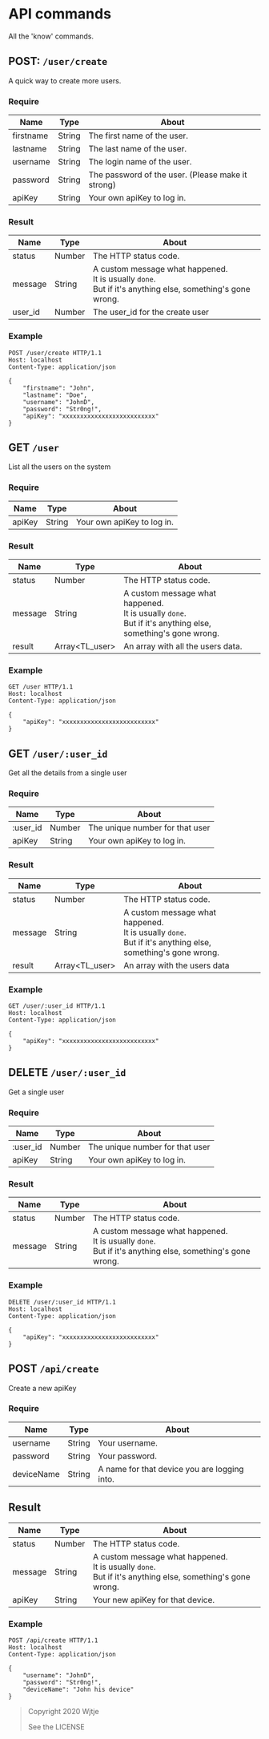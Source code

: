 # API commands

All the 'know' commands.

## POST: `/user/create`

A quick way to create more users.

### Require

| Name      | Type   | About                                             |
| --------- | ------ | ------------------------------------------------- |
| firstname | String | The first name of the user.                       |
| lastname  | String | The last name of the user.                        |
| username  | String | The login name of the user.                       |
| password  | String | The password of the user. (Please make it strong) |
| apiKey    | String | Your own apiKey to log in.                        |

### Result

| Name    | Type   | About                                                        |
| ------- | ------ | --------------------------------------------------------- |
| status  | Number | The HTTP status code.                                     |
| message | String | A custom message what happened.<br/>It is usually `done`.<br />But if it's anything else, something's gone wrong. |
| user_id | Number | The user_id for the create user                           |

### Example

```http
POST /user/create HTTP/1.1
Host: localhost
Content-Type: application/json

{
	"firstname": "John",
	"lastname": "Doe",
	"username": "JohnD",
	"password": "Str0ng!",
	"apiKey": "xxxxxxxxxxxxxxxxxxxxxxxxxx"
}
```

## GET  `/user`

List all the users on the system

### Require

| Name      | Type   | About                          |
| --------- | ------ | ------------------------------ |
| apiKey    | String | Your own apiKey to log in.     |

### Result

| Name    | Type           | About                                                        |
| ------- | -------------- | ------------------------------------------------------------ |
| status  | Number         | The HTTP status code.                                        |
| message | String         | A custom message what happened.<br/>It is usually `done`.<br />But if it's anything else, something's gone wrong. |
| result  | Array<TL_user> | An array with all the users data.                            |

### Example

```http
GET /user HTTP/1.1
Host: localhost
Content-Type: application/json

{
	"apiKey": "xxxxxxxxxxxxxxxxxxxxxxxxxx"
}
```

## GET `/user/:user_id`

Get all the details from a single user

### Require

| Name     | Type   | About                           |
| -------- | ------ | ------------------------------- |
| :user_id | Number | The unique number for that user |
| apiKey   | String | Your own apiKey to log in.      |

### Result

| Name    | Type           | About                                                        |
| ------- | -------------- | ------------------------------------------------------------ |
| status  | Number         | The HTTP status code.                                        |
| message | String         | A custom message what happened.<br/>It is usually `done`.<br />But if it's anything else, something's gone wrong. |
| result  | Array<TL_user> | An array with the users data                                 |

### Example

```http
GET /user/:user_id HTTP/1.1
Host: localhost
Content-Type: application/json

{
	"apiKey": "xxxxxxxxxxxxxxxxxxxxxxxxxx"
}
```

## DELETE `/user/:user_id`

Get a single user

### Require

| Name     | Type   | About                           |
| -------- | ------ | ------------------------------- |
| :user_id | Number | The unique number for that user |
| apiKey   | String | Your own apiKey to log in.      |

### Result

| Name    | Type           | About                                                        |
| ------- | -------------- | ------------------------------------------------------------ |
| status  | Number         | The HTTP status code.                                        |
| message | String         | A custom message what happened.<br/>It is usually `done`.<br />But if it's anything else, something's gone wrong. |

### Example

```http
DELETE /user/:user_id HTTP/1.1
Host: localhost
Content-Type: application/json

{
	"apiKey": "xxxxxxxxxxxxxxxxxxxxxxxxxx"
}
```

## POST `/api/create`

Create a new apiKey

### Require

| Name       | Type   | About                                        |
| ---------- | ------ | -------------------------------------------- |
| username   | String | Your username.                               |
| password   | String | Your password.                               |
| deviceName | String | A name for that device you are logging into. |

## Result

| Name    | Type   | About                                                        |
| ------- | ------ | ------------------------------------------------------------ |
| status  | Number | The HTTP status code.                                        |
| message | String | A custom message what happened.<br/>It is usually `done`.<br />But if it's anything else, something's gone wrong. |
| apiKey  | String | Your new apiKey for that device.                             |

### Example

```http
POST /api/create HTTP/1.1
Host: localhost
Content-Type: application/json

{
	"username": "JohnD",
	"password": "Str0ng!",
	"deviceName": "John his device"
}
```


>  Copyright 2020 Wjtje
>
>  See the LICENSE

